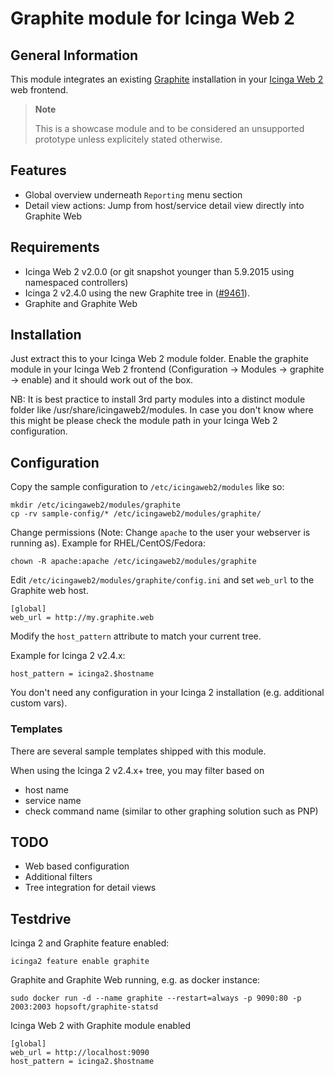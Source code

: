 # Graphite module for Icinga Web 2

## General Information

This module integrates an existing [Graphite](https://graphite.readthedocs.org/en/latest/)
installation in your
[Icinga Web 2](https://www.icinga.org/icinga/screenshots/icinga-web-2/) web
frontend.


> **Note**
>
> This is a showcase module and to be considered an unsupported prototype
> unless explicitely stated otherwise.

## Features

* Global overview underneath `Reporting` menu section
* Detail view actions: Jump from host/service detail view directly into Graphite Web


## Requirements

* Icinga Web 2 v2.0.0 (or git snapshot younger than 5.9.2015 using namespaced controllers)
* Icinga 2 v2.4.0 using the new Graphite tree in ([#9461](https://dev.icinga.org/issues/9461)).
* Graphite and Graphite Web


## Installation

Just extract this to your Icinga Web 2 module folder. Enable the graphite
module in your Icinga Web 2 frontend
(Configuration -> Modules -> graphite -> enable) and it should work out of
the box.

NB: It is best practice to install 3rd party modules into a distinct module
folder like /usr/share/icingaweb2/modules. In case you don't know where this
might be please check the module path in your Icinga Web 2 configuration.

## Configuration

Copy the sample configuration to `/etc/icingaweb2/modules` like so:

    mkdir /etc/icingaweb2/modules/graphite
    cp -rv sample-config/* /etc/icingaweb2/modules/graphite/

Change permissions (Note: Change `apache` to the user your
webserver is running as). Example for RHEL/CentOS/Fedora:

    chown -R apache:apache /etc/icingaweb2/modules/graphite

Edit `/etc/icingaweb2/modules/graphite/config.ini` and set `web_url`
to the Graphite web host.

    [global]
    web_url = http://my.graphite.web

Modify the `host_pattern` attribute to match your current tree.

Example for Icinga 2 v2.4.x:

    host_pattern = icinga2.$hostname

You don't need any configuration in your Icinga 2 installation (e.g.
additional custom vars).

### Templates

There are several sample templates shipped with this module.

When using the Icinga 2 v2.4.x+ tree, you may filter based on

* host name
* service name
* check command name (similar to other graphing solution such as PNP)



## TODO

* Web based configuration
* Additional filters
* Tree integration for detail views


## Testdrive

Icinga 2 and Graphite feature enabled:

    icinga2 feature enable graphite

Graphite and Graphite Web running, e.g. as docker instance:

    sudo docker run -d --name graphite --restart=always -p 9090:80 -p 2003:2003 hopsoft/graphite-statsd

Icinga Web 2 with Graphite module enabled

    [global]
    web_url = http://localhost:9090
    host_pattern = icinga2.$hostname

